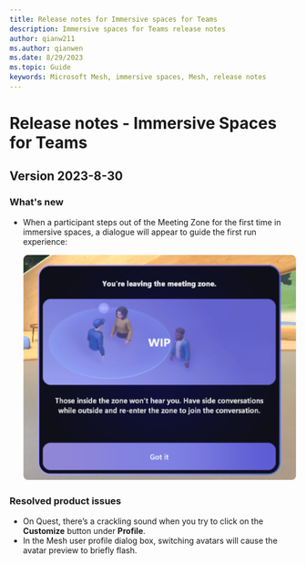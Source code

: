```yaml
---
title: Release notes for Immersive spaces for Teams
description: Immersive spaces for Teams release notes
author: qianw211    
ms.author: qianwen
ms.date: 8/29/2023
ms.topic: Guide
keywords: Microsoft Mesh, immersive spaces, Mesh, release notes
---
```


# Release notes - Immersive Spaces for Teams

## Version 2023-8-30

### What's new

* When a participant steps out of the Meeting Zone for the first time in immersive spaces, a dialogue will appear to guide the first run experience:

    ![A screenshot of the first run dialogue when someone steps out of the Meeting Zone](media/meeting-zone-fre.png)

### Resolved product issues

* On Quest, there’s a crackling sound when you try to click on the **Customize** button under **Profile**.
* In the Mesh user profile dialog box, switching avatars will cause the avatar preview to briefly flash.
